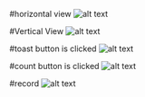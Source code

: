 #horizontal view
![alt text](horizontal_view.png)

#Vertical View
![alt text](vertical_view.png)

#toast button is clicked
![alt text](ToastIsClicked.png)

#count button is clicked
![alt text](CountButtonClicked.png)

#record
![alt text](Record.gif)